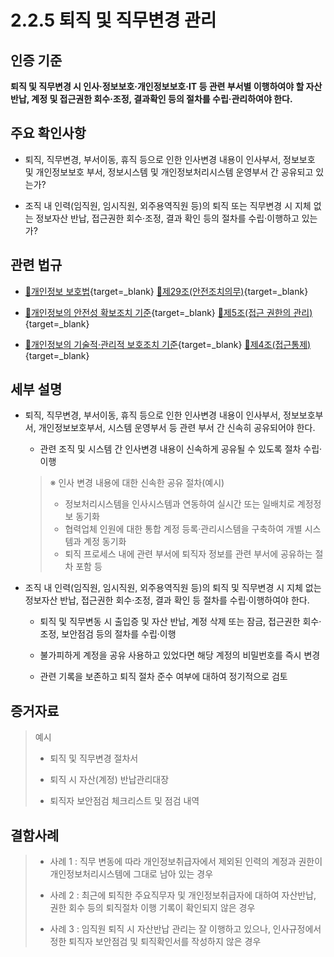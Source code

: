 # 2.2.5 퇴직 및 직무변경 관리

## 인증 기준

**퇴직 및 직무변경 시 인사·정보보호·개인정보보호·IT 등 관련 부서별 이행하여야 할 자산반납, 계정 및 접근권한 회수·조정, 결과확인 등의 절차를 수립·관리하여야 한다.**

## 주요 확인사항

- 퇴직, 직무변경, 부서이동, 휴직 등으로 인한 인사변경 내용이 인사부서, 정보보호 및 개인정보보호 부서, 정보시스템 및 개인정보처리시스템 운영부서 간 공유되고 있는가?

- 조직 내 인력(임직원, 임시직원, 외주용역직원 등)의 퇴직 또는 직무변경 시 지체 없는 정보자산 반납, 접근권한 회수·조정, 결과 확인 등의 절차를 수립·이행하고 있는가?

## 관련 법규

- [🔗개인정보 보호법][개인정보 보호법 제29조]{target=_blank} [🔗제29조(안전조치의무)][개인정보 보호법 제29조 부분]{target=_blank}

- [🔗개인정보의 안전성 확보조치 기준][개인정보의 안전성 확보조치 기준 제5조]{target=_blank} [🔗제5조(접근 권한의 관리)][개인정보의 안전성 확보조치 기준 제5조]{target=_blank}

- [🔗개인정보의 기술적·관리적 보호조치 기준][개인정보의 기술적·관리적 보호조치 기준 제4조]{target=_blank} [🔗제4조(접근통제)][개인정보의 기술적·관리적 보호조치 기준 제4조]{target=_blank}

## 세부 설명

- 퇴직, 직무변경, 부서이동, 휴직 등으로 인한 인사변경 내용이 인사부서, 정보보호부서, 개인정보보호부서, 시스템 운영부서 등 관련 부서 간 신속히 공유되어야 한다.

    - 관련 조직 및 시스템 간 인사변경 내용이 신속하게 공유될 수 있도록 절차 수립·이행
    >
    > ※ 인사 변경 내용에 대한 신속한 공유 절차(예시)
    >
    > - 정보처리시스템을 인사시스템과 연동하여 실시간 또는 일배치로 계정정보 동기화
    > - 협력업체 인원에 대한 통합 계정 등록·관리시스템을 구축하여 개별 시스템과 계정 동기화
    > - 퇴직 프로세스 내에 관련 부서에 퇴직자 정보를 관련 부서에 공유하는 절차 포함 등

- 조직 내 인력(임직원, 임시직원, 외주용역직원 등)의 퇴직 및 직무변경 시 지체 없는 정보자산 반납, 접근권한 회수·조정, 결과 확인 등 절차를 수립·이행하여야 한다.

    - 퇴직 및 직무변동 시 출입증 및 자산 반납, 계정 삭제 또는 잠금, 접근권한 회수·조정, 보안점검 등의 절차를 수립·이행

    - 불가피하게 계정을 공유 사용하고 있었다면 해당 계정의 비밀번호를 즉시 변경

    - 관련 기록을 보존하고 퇴직 절차 준수 여부에 대하여 정기적으로 검토

## 증거자료

> 예시
>
> - 퇴직 및 직무변경 절차서
>
> - 퇴직 시 자산(계정) 반납관리대장
>
> - 퇴직자 보안점검 체크리스트 및 점검 내역

## 결함사례

> - 사례 1 : 직무 변동에 따라 개인정보취급자에서 제외된 인력의 계정과 권한이 개인정보처리시스템에 그대로 남아 있는 경우
>
> - 사례 2 : 최근에 퇴직한 주요직무자 및 개인정보취급자에 대하여 자산반납, 권한 회수 등의 퇴직절차 이행 기록이 확인되지 않은 경우
>
> - 사례 3 : 임직원 퇴직 시 자산반납 관리는 잘 이행하고 있으나, 인사규정에서 정한 퇴직자 보안점검 및 퇴직확인서를 작성하지 않은 경우

[개인정보 보호법 제29조]: https://www.law.go.kr/법령/개인정보보호법/(20200805,16930,20200204)/제29조 "개인정보 보호법 제29조"
[개인정보 보호법 제29조 부분]: https://www.law.go.kr/법령/개인정보보호법/제29조 "개인정보 보호법 제29조 부분"

[개인정보의 안전성 확보조치 기준 제5조]: https://www.law.go.kr/행정규칙/(개인정보보호위원회)개인정보의안전성확보조치기준/(2021-2,20210915)/제5조 "개인정보의 안전성 확보조치 기준 제5조"

[개인정보의 기술적·관리적 보호조치 기준 제4조]: https://www.law.go.kr/행정규칙/(개인정보보호위원회)개인정보의기술적·관리적보호조치기준/(2021-3,20210915)/제4조 "개인정보의 기술적·관리적 보호조치 기준 제4조"
